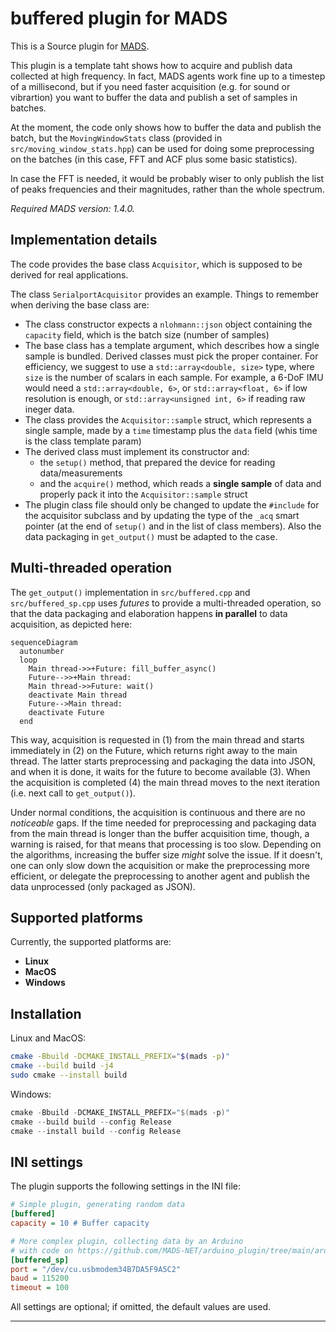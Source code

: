 # buffered plugin for MADS

This is a Source plugin for [MADS](https://github.com/MADS-NET/MADS). 

This plugin is a template taht shows how to acquire and publish data collected at high frequency. In fact, MADS agents work fine up to a timestep of a millisecond, but if you need faster acquisition (e.g. for sound or vibrartion) you want to buffer the data and publish a set of samples in batches.

At the moment, the code only shows how to buffer the data and publish the batch, but the `MovingWindowStats` class (provided in `src/moving_window_stats.hpp`) can be used for doing some preprocessing on the batches (in this case, FFT and ACF plus some basic statistics).

In case the FFT is needed, it would be probably wiser to only publish the list of peaks frequencies and their magnitudes, rather than the whole spectrum.

*Required MADS version: 1.4.0.*

## Implementation details

The code provides the base class `Acquisitor`, which is supposed to be derived for real applications.

The class `SerialportAcquisitor` provides an example. Things to remember when deriving the base class are:

* The class constructor expects a `nlohmann::json` object containing the `capacity` field, which is the batch size (number of samples)
* The base class has a template argument, which describes how a single sample is bundled. Derived classes must pick the proper container. For efficiency, we suggest to use a `std::array<double, size>` type, where `size` is the number of scalars in each sample. For example, a 6-DoF IMU would need a  `std::array<double, 6>`, or `std::array<float, 6>` if low resolution is enough, or `std::array<unsigned int, 6>` if reading raw ineger data.
* The class provides the `Acquisitor::sample` struct, which represents a single sample, made by a `time` timestamp plus the `data` field (whis time is the class template param)
* The derived class must implement its constructor and:
  *  the `setup()` method, that prepared the device for reading data/measurements
  *  and the `acquire()` method, which reads a **single sample** of data and properly pack it into the `Acquisitor::sample` struct
*  The plugin class file should only be changed to update the `#include` for the acquisitor subclass and by updating the type of the `_acq` smart pointer (at the end of `setup()` and in the list of class members). Also the data packaging in `get_output()` must be adapted to the case.

## Multi-threaded operation

The `get_output()` implementation in `src/buffered.cpp` and `src/buffered_sp.cpp` uses *futures* to provide a multi-threaded operation, so that the data packaging and elaboration happens **in parallel** to data acquisition, as depicted here:

```mermaid
sequenceDiagram
  autonumber
  loop
    Main thread->>+Future: fill_buffer_async()
    Future-->>+Main thread:
    Main thread->>Future: wait()
    deactivate Main thread
    Future-->Main thread:
    deactivate Future
  end
```

This way, acquisition is requested in (1) from the main thread and starts immediately in (2) on the Future, which returns right away to the main thread. The latter starts preprocessing and packaging the data into JSON, and when it is done, it waits for the future to become available (3). When the acquisition is completed (4) the main thread moves to the next iteration (i.e. next call to `get_output()`).

Under normal conditions, the acquisition is continuous and there are no *noticeable* gaps. If the time needed for preprocessing and packaging data from the main thread is longer than the buffer acquisition time, though, a warning is raised, for that means that processing is too slow. Depending on the algorithms, increasing the buffer size *might* solve the issue. If it doesn't, one can only slow down the acquisition or make the preprocessing more efficient, or delegate the preprocessing to another agent and publish the data unprocessed (only packaged as JSON). 


## Supported platforms

Currently, the supported platforms are:

* **Linux** 
* **MacOS**
* **Windows**


## Installation

Linux and MacOS:

```bash
cmake -Bbuild -DCMAKE_INSTALL_PREFIX="$(mads -p)"
cmake --build build -j4
sudo cmake --install build
```

Windows:

```powershell
cmake -Bbuild -DCMAKE_INSTALL_PREFIX="$(mads -p)"
cmake --build build --config Release
cmake --install build --config Release
```


## INI settings

The plugin supports the following settings in the INI file:

```ini
# Simple plugin, generating random data
[buffered]
capacity = 10 # Buffer capacity

# More complex plugin, collecting data by an Arduino
# with code on https://github.com/MADS-NET/arduino_plugin/tree/main/arduino/mads
[buffered_sp]
port = "/dev/cu.usbmodem34B7DA5F9A5C2"
baud = 115200
timeout = 100
```

All settings are optional; if omitted, the default values are used.



---